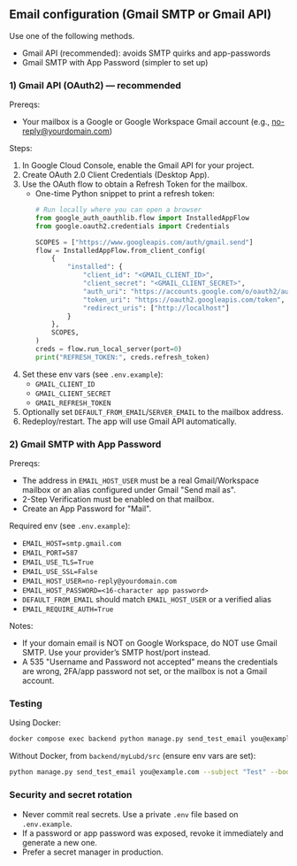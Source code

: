 ## Email configuration (Gmail SMTP or Gmail API)

Use one of the following methods.

- Gmail API (recommended): avoids SMTP quirks and app-passwords
- Gmail SMTP with App Password (simpler to set up)

### 1) Gmail API (OAuth2) — recommended

Prereqs:
- Your mailbox is a Google or Google Workspace Gmail account (e.g., no-reply@yourdomain.com)

Steps:
1. In Google Cloud Console, enable the Gmail API for your project.
2. Create OAuth 2.0 Client Credentials (Desktop App).
3. Use the OAuth flow to obtain a Refresh Token for the mailbox.
   - One-time Python snippet to print a refresh token:
     ```python
     # Run locally where you can open a browser
     from google_auth_oauthlib.flow import InstalledAppFlow
     from google.oauth2.credentials import Credentials

     SCOPES = ["https://www.googleapis.com/auth/gmail.send"]
     flow = InstalledAppFlow.from_client_config(
         {
             "installed": {
                 "client_id": "<GMAIL_CLIENT_ID>",
                 "client_secret": "<GMAIL_CLIENT_SECRET>",
                 "auth_uri": "https://accounts.google.com/o/oauth2/auth",
                 "token_uri": "https://oauth2.googleapis.com/token",
                 "redirect_uris": ["http://localhost"]
             }
         },
         SCOPES,
     )
     creds = flow.run_local_server(port=0)
     print("REFRESH_TOKEN:", creds.refresh_token)
     ```
4. Set these env vars (see `.env.example`):
   - `GMAIL_CLIENT_ID`
   - `GMAIL_CLIENT_SECRET`
   - `GMAIL_REFRESH_TOKEN`
5. Optionally set `DEFAULT_FROM_EMAIL`/`SERVER_EMAIL` to the mailbox address.
6. Redeploy/restart. The app will use Gmail API automatically.

### 2) Gmail SMTP with App Password

Prereqs:
- The address in `EMAIL_HOST_USER` must be a real Gmail/Workspace mailbox or an alias configured under Gmail "Send mail as".
- 2-Step Verification must be enabled on that mailbox.
- Create an App Password for "Mail".

Required env (see `.env.example`):
- `EMAIL_HOST=smtp.gmail.com`
- `EMAIL_PORT=587`
- `EMAIL_USE_TLS=True`
- `EMAIL_USE_SSL=False`
- `EMAIL_HOST_USER=no-reply@yourdomain.com`
- `EMAIL_HOST_PASSWORD=<16-character app password>`
- `DEFAULT_FROM_EMAIL` should match `EMAIL_HOST_USER` or a verified alias
- `EMAIL_REQUIRE_AUTH=True`

Notes:
- If your domain email is NOT on Google Workspace, do NOT use Gmail SMTP. Use your provider’s SMTP host/port instead.
- A 535 "Username and Password not accepted" means the credentials are wrong, 2FA/app password not set, or the mailbox is not a Gmail account.

### Testing

Using Docker:
```bash
docker compose exec backend python manage.py send_test_email you@example.com --subject "Test" --body "Hello"
```

Without Docker, from `backend/myLubd/src` (ensure env vars are set):
```bash
python manage.py send_test_email you@example.com --subject "Test" --body "Hello"
```

### Security and secret rotation

- Never commit real secrets. Use a private `.env` file based on `.env.example`.
- If a password or app password was exposed, revoke it immediately and generate a new one.
- Prefer a secret manager in production.


